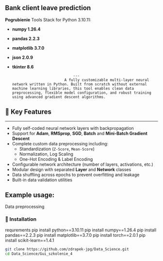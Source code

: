                                       
## Bank client leave prediction
**Pogrubienie**  Tools Stack  for Python 3.10.11:
- **numpy  1.26.4**
- **pandas 2.2.3**    
- **matplotlib 3.7.0**
- **json 2.0.9**
- **tkinter 8.6**
                                      
                                  ---
                              A fully customizable multi-layer neural network written in Python. Built from scratch without external machine learning libraries, this tool enables clean data preprocessing, flexible model configuration, and robust training using advanced gradient descent algorithms.
## 🌟 Key Features
---


- Fully self-coded neural network layers with backpropagation
- Support for **Adam**, **RMSprop**, **SGD**, **Batch** and **Mini-Batch Gradient Descent**
- Complete custom data preprocessing including:
  - Standardization (`Z-Score`, `Mean-Score`)
  - Normalization, Log Scaling
  - One-Hot Encoding & Label Encoding
- Configurable network architecture (number of layers, activations, etc.)
- Modular design with separated **Layer** and **Network** classes
- Data shuffling across epochs to prevent overfitting and leakage
- Built-in data validation utilities
## Example usage:
Data preprocessing



### 🔧 Installation

requrements 
pip install python==3.10.11
pip install numpy==1.26.4
pip install pandas==2.2.3
pip install matplotlib==3.7.0
pip install torch==2.0.1
pip install scikit-learn==1.4.1

```bash
git clone https://github.com/zdrapek-jpg/Data_Science.git
cd Data_Science/Gui_szkolenie_4
